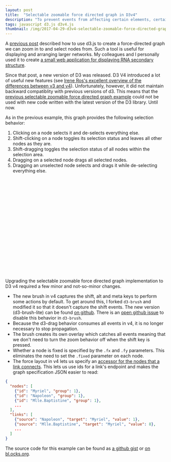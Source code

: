 ```yaml
---
layout: post
title:  "Selectable zoomable force directed graph in D3v4"
description: "To prevent events from affecting certain elements, certain behaviors (such as zoom) can be filtered so that their events ignore specified elements."
tags: javascript d3.js d3v4.js
thumbnail: /img/2017-04-29-d3v4-selectable-zoomable-force-directed-graph.png
---
```


A [previous post](/2015/02/15/selectable-force-directed-graph/) described how
to use d3.js to create a force-directed graph we can zoom in to and select
nodes from. Such a tool is useful for displaying and arranging larger
networks. My colleagues and I personally used it to create [a small web
application for displaying RNA secondary
structure](http://rna.tbi.univie.ac.at/forna/).

Since that post, a new version of D3 was released. D3 V4 introduced a lot of
useful new features (see [Irene Ros's excellent overview of the differences
between v3 and v4](https://iros.github.io/d3-v4-whats-new/)). Unfortunately,
however, it did not maintain backward compatiblity with previous versions of
d3. This means that the [previous selectable zoomable force directed graph
example](/2015/02/15/selectable-force-directed-graph/) could not be used with
new code written with the latest version of the D3 library. Until now.

As in the previous example, this graph provides the following selection
behavior:

1. Clicking on a node selects it and de-selects everything else.
2. Shift-clicking on a node toggles its selection status and leaves
   all other nodes as they are.
3. Shift-dragging toggles the selection status of all nodes within
   the selection area.
4. Dragging on a selected node drags all selected nodes.
5. Dragging an unselected node selects and drags it while
   de-selecting everything else.

<div align='center' id="d3_selectable_force_directed_graph" style="width: 400px; height: 300px; margin: auto; margin-bottom: 12px">
    <svg />
</div>

Upgrading the selectable zoomable force directed graph implementation to D3 v4
required a few minor and not-so-minor changes.

* The new brush in v4 captures the shift, alt and meta keys to perform some
  actions by default. To get around this, I forked `d3-brush` and modified it
  so that it doesn't capture the shift events. The new version (d3-brush-lite)
  can be found [on github](https://github.com/pkerpedjiev/d3-brush-lite). There
  is an [open github issue](https://github.com/d3/d3-brush/issues/20) to
  disable this behavior in `d3-brush`.
* Because the d3-drag behavior consumes all events in v4, it is no longer
  necessary to stop propagation.
* The brush creates its own overlay which catches all events meaning that we
  don't need to turn the zoom behavior off when the shift key is pressed.
* Whether a node is fixed is specified by the `.fx` and `.fy` parameters. This
  eliminates the need to set the `.fixed` parameter on each node.
* The force layout in v4 lets us specify an [accessor for the nodes that a link
  connects](https://github.com/d3/d3-force#link_id). This lets us use ids for 
  a link's endpoint and makes the graph specification JSON easier to read:

```json
{
  "nodes": [
    {"id": "Myriel", "group": 1},
    {"id": "Napoleon", "group": 1},
    {"id": "Mlle.Baptistine", "group": 1},
    ...
  ],
  "links": [
    {"source": "Napoleon", "target": "Myriel", "value": 1},
    {"source": "Mlle.Baptistine", "target": "Myriel", "value": 8},
    ...
  ]
}
```

The source code for this example can be found as [a github
gist](https://gist.github.com/pkerpedjiev/f2e6ebb2532dae603de13f0606563f5b) or
[on
bl.ocks.org](https://bl.ocks.org/pkerpedjiev/f2e6ebb2532dae603de13f0606563f5b).

<link rel='stylesheet' href='/css/d3v4-selectable-zoomable-force-directed-graph.css'>
<script type='text/javascript'>
    var d3v3 = d3;
    d3 = d3v4;
    // load the lite brush into the d3v4 namespace
</script>
<script src="/js/d3v4-brush-lite.js"></script>
<script type='text/javascript'>
    // restore the v3 namespace
    var d3 = d3v3;
</script>
<script src="/js/d3v4-selectable-force-directed-graph.js"></script>

<script>
    var svg = d3.select('#d3_selectable_force_directed_graph');

    d3.json('/jsons/miserables.with-ids.json', function(error, graph) {
        if (!error) {
            //console.log('graph', graph);
            createV4SelectableForceDirectedGraph(svg, graph);
        } else {
            console.error(error);
        }
    });
</script>
